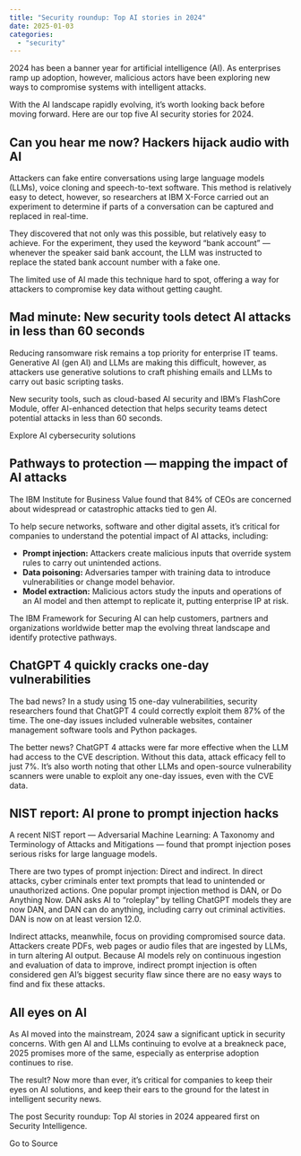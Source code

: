 ```yaml
---
title: "Security roundup: Top AI stories in 2024"
date: 2025-01-03
categories: 
  - "security"
---
```


2024 has been a banner year for artificial intelligence (AI). As enterprises ramp up adoption, however, malicious actors have been exploring new ways to compromise systems with intelligent attacks.

With the AI landscape rapidly evolving, it’s worth looking back before moving forward. Here are our top five AI security stories for 2024.

## Can you hear me now? Hackers hijack audio with AI

Attackers can fake entire conversations using large language models (LLMs), voice cloning and speech-to-text software. This method is relatively easy to detect, however, so researchers at IBM X-Force carried out an experiment to determine if parts of a conversation can be captured and replaced in real-time.

They discovered that not only was this possible, but relatively easy to achieve. For the experiment, they used the keyword “bank account” — whenever the speaker said bank account, the LLM was instructed to replace the stated bank account number with a fake one.

The limited use of AI made this technique hard to spot, offering a way for attackers to compromise key data without getting caught.

## Mad minute: New security tools detect AI attacks in less than 60 seconds

Reducing ransomware risk remains a top priority for enterprise IT teams. Generative AI (gen AI) and LLMs are making this difficult, however, as attackers use generative solutions to craft phishing emails and LLMs to carry out basic scripting tasks.

New security tools, such as cloud-based AI security and IBM’s FlashCore Module, offer AI-enhanced detection that helps security teams detect potential attacks in less than 60 seconds.

Explore AI cybersecurity solutions

## Pathways to protection — mapping the impact of AI attacks

The IBM Institute for Business Value found that 84% of CEOs are concerned about widespread or catastrophic attacks tied to gen AI.

To help secure networks, software and other digital assets, it’s critical for companies to understand the potential impact of AI attacks, including:

- **Prompt injection:** Attackers create malicious inputs that override system rules to carry out unintended actions.
- **Data poisoning:** Adversaries tamper with training data to introduce vulnerabilities or change model behavior.
- **Model extraction:** Malicious actors study the inputs and operations of an AI model and then attempt to replicate it, putting enterprise IP at risk.

The IBM Framework for Securing AI can help customers, partners and organizations worldwide better map the evolving threat landscape and identify protective pathways.

## ChatGPT 4 quickly cracks one-day vulnerabilities

The bad news? In a study using 15 one-day vulnerabilities, security researchers found that ChatGPT 4 could correctly exploit them 87% of the time. The one-day issues included vulnerable websites, container management software tools and Python packages.

The better news? ChatGPT 4 attacks were far more effective when the LLM had access to the CVE description. Without this data, attack efficacy fell to just 7%. It’s also worth noting that other LLMs and open-source vulnerability scanners were unable to exploit any one-day issues, even with the CVE data.

## NIST report: AI prone to prompt injection hacks

A recent NIST report — Adversarial Machine Learning: A Taxonomy and Terminology of Attacks and Mitigations — found that prompt injection poses serious risks for large language models.

There are two types of prompt injection: Direct and indirect. In direct attacks, cyber criminals enter text prompts that lead to unintended or unauthorized actions. One popular prompt injection method is DAN, or Do Anything Now. DAN asks AI to “roleplay” by telling ChatGPT models they are now DAN, and DAN can do anything, including carry out criminal activities. DAN is now on at least version 12.0.

Indirect attacks, meanwhile, focus on providing compromised source data. Attackers create PDFs, web pages or audio files that are ingested by LLMs, in turn altering AI output. Because AI models rely on continuous ingestion and evaluation of data to improve, indirect prompt injection is often considered gen AI’s biggest security flaw since there are no easy ways to find and fix these attacks.

## All eyes on AI

As AI moved into the mainstream, 2024 saw a significant uptick in security concerns. With gen AI and LLMs continuing to evolve at a breakneck pace, 2025 promises more of the same, especially as enterprise adoption continues to rise.

The result? Now more than ever, it’s critical for companies to keep their eyes on AI solutions, and keep their ears to the ground for the latest in intelligent security news. 

The post Security roundup: Top AI stories in 2024 appeared first on Security Intelligence.

Go to Source
